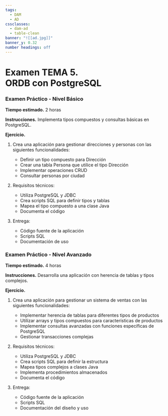 ```yaml
---
tags:
  - DAM
  - AD
cssclasses:
  - dam-ad
  - table-clean
banner: "![[ad.jpg]]"
banner_y: 0.32
number headings: off
---
```


# **Examen TEMA 5.** <br>ORDB con PostgreSQL

### Examen Práctico - Nivel Básico
**Tiempo estimado.** 2 horas

**Instrucciones.** Implementa tipos compuestos y consultas básicas en PostgreSQL.

**Ejercicio.**
1. Crea una aplicación para gestionar direcciones y personas con las siguientes funcionalidades:
   - Definir un tipo compuesto para Dirección
   - Crear una tabla Persona que utilice el tipo Dirección
   - Implementar operaciones CRUD
   - Consultar personas por ciudad

2. Requisitos técnicos:
   - Utiliza PostgreSQL y JDBC
   - Crea scripts SQL para definir tipos y tablas
   - Mapea el tipo compuesto a una clase Java
   - Documenta el código

3. Entrega:
   - Código fuente de la aplicación
   - Scripts SQL
   - Documentación de uso

### Examen Práctico - Nivel Avanzado
**Tiempo estimado.** 4 horas

**Instrucciones.** Desarrolla una aplicación con herencia de tablas y tipos complejos.

**Ejercicio.**
1. Crea una aplicación para gestionar un sistema de ventas con las siguientes funcionalidades:
   - Implementar herencia de tablas para diferentes tipos de productos
   - Utilizar arrays y tipos compuestos para características de productos
   - Implementar consultas avanzadas con funciones específicas de PostgreSQL
   - Gestionar transacciones complejas

2. Requisitos técnicos:
   - Utiliza PostgreSQL y JDBC
   - Crea scripts SQL para definir la estructura
   - Mapea tipos complejos a clases Java
   - Implementa procedimientos almacenados
   - Documenta el código

3. Entrega:
   - Código fuente de la aplicación
   - Scripts SQL
   - Documentación del diseño y uso